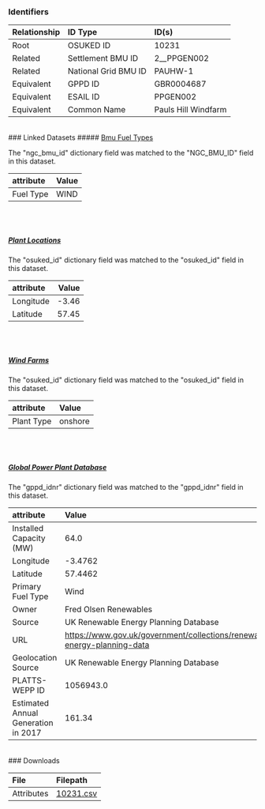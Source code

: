### Identifiers

| Relationship   | ID Type              | ID(s)               |
|:---------------|:---------------------|:--------------------|
| Root           | OSUKED ID            | 10231               |
| Related        | Settlement BMU ID    | 2__PPGEN002         |
| Related        | National Grid BMU ID | PAUHW-1             |
| Equivalent     | GPPD ID              | GBR0004687          |
| Equivalent     | ESAIL ID             | PPGEN002            |
| Equivalent     | Common Name          | Pauls Hill Windfarm |

<br>
### Linked Datasets
##### <a href="https://raw.githubusercontent.com/OSUKED/Dictionary-Datasets/main/datasets/bmu-fuel-types/datapackage.json">Bmu Fuel Types</a>



The "ngc_bmu_id" dictionary field was matched to the "NGC_BMU_ID" field in this dataset.

| attribute   | Value   |
|:------------|:--------|
| Fuel Type   | WIND    |

<br><br>
##### <a href="https://raw.githubusercontent.com/OSUKED/Dictionary-Datasets/main/datasets/plant-locations/datapackage.json">Plant Locations</a>



The "osuked_id" dictionary field was matched to the "osuked_id" field in this dataset.

| attribute   |   Value |
|:------------|--------:|
| Longitude   |   -3.46 |
| Latitude    |   57.45 |

<br><br>
##### <a href="https://raw.githubusercontent.com/OSUKED/Dictionary-Datasets/main/datasets/wind-farms/datapackage.json">Wind Farms</a>



The "osuked_id" dictionary field was matched to the "osuked_id" field in this dataset.

| attribute   | Value   |
|:------------|:--------|
| Plant Type  | onshore |

<br><br>
##### <a href="https://raw.githubusercontent.com/OSUKED/Dictionary-Datasets/main/datasets/global-power-plant-database/datapackage.json">Global Power Plant Database</a>



The "gppd_idnr" dictionary field was matched to the "gppd_idnr" field in this dataset.

| attribute                           | Value                                                                    |
|:------------------------------------|:-------------------------------------------------------------------------|
| Installed Capacity (MW)             | 64.0                                                                     |
| Longitude                           | -3.4762                                                                  |
| Latitude                            | 57.4462                                                                  |
| Primary Fuel Type                   | Wind                                                                     |
| Owner                               | Fred Olsen Renewables                                                    |
| Source                              | UK Renewable Energy Planning Database                                    |
| URL                                 | https://www.gov.uk/government/collections/renewable-energy-planning-data |
| Geolocation Source                  | UK Renewable Energy Planning Database                                    |
| PLATTS-WEPP ID                      | 1056943.0                                                                |
| Estimated Annual Generation in 2017 | 161.34                                                                   |


<br>
### Downloads


| File       | Filepath                                                                              |
|:-----------|:--------------------------------------------------------------------------------------|
| Attributes | [10231.csv](https://osuked.github.io/Power-Station-Dictionary/object_attrs/10231.csv) |

